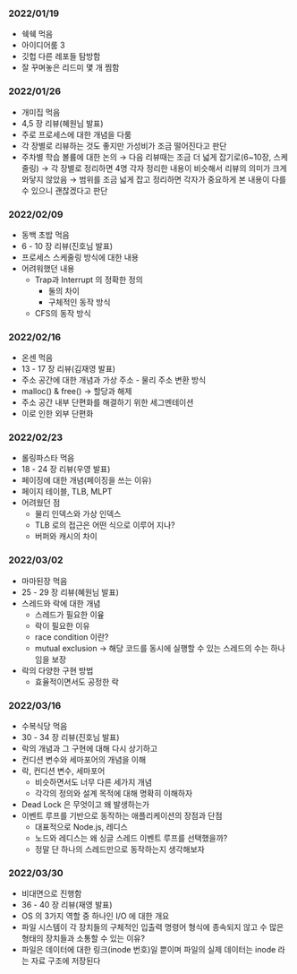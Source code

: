 ### 2022/01/19

- 쉑쉑 먹음
- 아이디어룸 3
- 깃헙 다른 레포들 탐방함
- 잘 꾸며놓은 리드미 몇 개 찜함

### 2022/01/26

- 개미집 먹음
- 4,5 장 리뷰(혜원님 발표)
- 주로 프로세스에 대한 개념을 다룸
- 각 장별로 리뷰하는 것도 좋지만 가성비가 조금 떨어진다고 판단
- 주차별 학습 볼륨에 대한 논의 
→ 다음 리뷰때는 조금 더 넓게 잡기로(6~10장, 스케줄링) 
→ 각 장별로 정리하면 4명 각자 정리한 내용이 비슷해서 리뷰의 의미가 크게 와닿지 않았음
→ 범위를 조금 넓게 잡고 정리하면 각자가 중요하게 본 내용이 다를 수 있으니 괜찮겠다고 판단

### 2022/02/09

- 동백 초밥 먹음
- 6 - 10 장 리뷰(진호님 발표)
- 프로세스 스케줄링 방식에 대한 내용
- 어려워했던 내용
    - Trap과 Interrupt 의 정확한 정의
        - 둘의 차이
        - 구체적인 동작 방식
    - CFS의 동작 방식

### 2022/02/16

- 온센 먹음
- 13 - 17 장 리뷰(김재영 발표)
- 주소 공간에 대한 개념과 가상 주소 - 물리 주소 변환 방식
- malloc() & free() → 할당과 해제
- 주소 공간 내부 단편화를 해결하기 위한 세그멘테이션
- 이로 인한 외부 단편화

### 2022/02/23

- 롤링파스타 먹음
- 18 - 24 장 리뷰(우영 발표)
- 페이징에 대한 개념(페이징을 쓰는 이유)
- 페이지 테이블, TLB, MLPT
- 어려웠던 점
    - 물리 인덱스와 가상 인덱스
    - TLB 로의 접근은 어떤 식으로 이루어 지나?
    - 버퍼와 캐시의 차이

### 2022/03/02

- 마마된장 먹음
- 25 - 29 장 리뷰(혜원님 발표)
- 스레드와 락에 대한 개념
    - 스레드가 필요한 이윺
    - 락이 필요한 이유
    - race condition 이란?
    - mutual exclusion → 해당 코드를 동시에 실행할 수 있는 스레드의 수는 하나임을 보장
- 락의 다양한 구현 방법
    - 효율적이면서도 공정한 락

### 2022/03/16
- 수복식당 먹음
- 30 - 34 장 리뷰(진호님 발표)
- 락의 개념과 그 구현에 대해 다시 상기하고
- 컨디션 변수와 세마포어의 개념을 이해
- 락, 컨디션 변수, 세마포어
    - 비슷하면서도 너무 다른 세가지 개념
    - 각각의 정의와 설계 목적에 대해 명확히 이해하자
- Dead Lock 은 무엇이고 왜 발생하는가
- 이벤트 루프를 기반으로 동작하는 애플리케이션의 장점과 단점
    - 대표적으로 Node.js, 레디스
    - 노드와 레디스는 왜 싱글 스레드 이벤트 루프를 선택했을까?
    - 정말 단 하나의 스레드만으로 동작하는지 생각해보자

### 2022/03/30
- 비대면으로 진행함
- 36 - 40 장 리뷰(재영 발표)
- OS 의 3가지 역할 중 하나인 I/O 에 대한 개요
- 파일 시스템이 각 장치들의 구체적인 입출력 명령어 형식에 종속되지 않고 수 많은 형태의 장치들과 소통할 수 있는 이유?
- 파일은 데이터에 대한 링크(inode 번호)일 뿐이며 파일의 실제 데이터는 inode 라는 자료 구조에 저장된다
